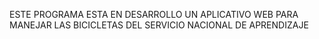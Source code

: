 ESTE PROGRAMA ESTA EN DESARROLLO  UN APLICATIVO WEB PARA MANEJAR LAS BICICLETAS DEL SERVICIO NACIONAL DE APRENDIZAJE
